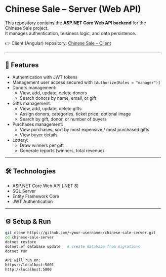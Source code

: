 # Chinese Sale – Server (Web API)

This repository contains the **ASP.NET Core Web API backend** for the Chinese Sale project.  
It manages authentication, business logic, and data persistence.

👉 Client (Angular) repository: [Chinese Sale – Client](https://github.com/Miriam-Salant/chinese-sale-client)

---

## 🚀 Features
- Authentication with JWT tokens
- Management user access secured with `[Authorize(Roles = "manager")]`
- Donors management:
  - View, add, update, delete donors
  - Search donors by name, email, or gift
- Gifts management:
  - View, add, update, delete gifts
  - Assign donors, categories, ticket price, optional image
  - Search by gift, donor, or number of buyers
- Purchases management:
  - View purchases, sort by most expensive / most purchased gifts
  - View buyer details
- Lottery:
  - Draw winners per gift
  - Generate reports (winners, total revenue)
---

## 🛠️ Technologies
- ASP.NET Core Web API (.NET 8)
- SQL Server
- Entity Framework Core
- JWT Authentication

---

## ⚙️ Setup & Run
```bash
git clone https://github.com/<your-username>/chinese-sale-server.git
cd chinese-sale-server
dotnet restore
dotnet ef database update   # create database from migrations
dotnet run

API will run on:
https://localhost:5001
http://localhost:5000
